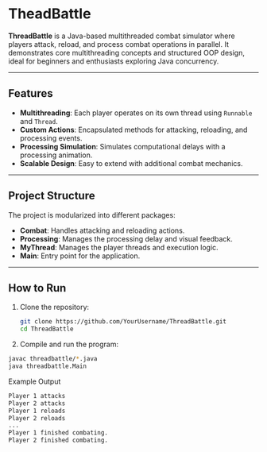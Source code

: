 # TheadBattle

**ThreadBattle** is a Java-based multithreaded combat simulator where players attack, reload, and process combat operations in parallel. It demonstrates core multithreading concepts and structured OOP design, ideal for beginners and enthusiasts exploring Java concurrency.

---

## Features

- **Multithreading**: Each player operates on its own thread using `Runnable` and `Thread`.  
- **Custom Actions**: Encapsulated methods for attacking, reloading, and processing events.  
- **Processing Simulation**: Simulates computational delays with a processing animation.  
- **Scalable Design**: Easy to extend with additional combat mechanics.

---

## Project Structure

The project is modularized into different packages:  
- **Combat**: Handles attacking and reloading actions.  
- **Processing**: Manages the processing delay and visual feedback.  
- **MyThread**: Manages the player threads and execution logic.  
- **Main**: Entry point for the application.

---

##  How to Run

1. Clone the repository:  
   ```bash
   git clone https://github.com/YourUsername/ThreadBattle.git
   cd ThreadBattle
   ```
2. Compile and run the program:
```bash
javac threadbattle/*.java
java threadbattle.Main
```

 Example Output
 ```bash
Player 1 attacks
Player 2 attacks
Player 1 reloads
Player 2 reloads
...
Player 1 finished combating.
Player 2 finished combating.
```





































